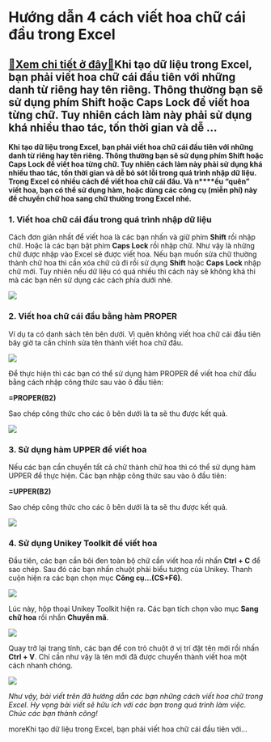 Hướng dẫn 4 cách viết hoa chữ cái đầu trong Excel
=================================================

[:gift:Xem chi tiết ở đây:gift:](https://hddtvn.com/huong-dan-4-cach-viet-hoa-chu-cai-dau-trong-excel/)Khi tạo dữ liệu trong Excel, bạn phải viết hoa chữ cái đầu tiên với những danh từ riêng hay tên riêng. Thông thường bạn sẽ sử dụng phím Shift hoặc Caps Lock để viết hoa từng chữ. Tuy nhiên cách làm này phải sử dụng khá nhiều thao tác, tốn thời gian và dễ …
----------------------------------------------------------------------------------------------------------------------------------------------------------------------------------------------------------------------------------------------------------------

**Khi tạo dữ liệu trong Excel, bạn phải viết hoa chữ cái đầu tiên với những danh từ riêng hay tên riêng. Thông thường bạn sẽ sử dụng phím Shift hoặc Caps Lock để viết hoa từng chữ. Tuy nhiên cách làm này phải sử dụng khá nhiều thao tác, tốn thời gian và dễ bỏ sót lỗi trong quá trình nhập dữ liệu. Trong Excel có nhiều cách để viết hoa chữ cái đầu. Và n****ếu “quên” viết hoa, bạn có thể sử dụng hàm, hoặc dùng các công cụ (miễn phí) này để chuyển chữ hoa sang chữ thường trong Excel nhé.**


### 1. Viết hoa chữ cái đầu trong quá trình nhập dữ liệu


Cách đơn giản nhất để viết hoa là các bạn nhấn và giữ phím **Shift** rồi nhập chữ. Hoặc là các bạn bật phím **Caps Lock** rồi nhập chữ. Như vậy là những chữ được nhập vào Excel sẽ được viết hoa. Nếu bạn muốn sửa chữ thường thành chữ hoa thì cần xóa chữ cũ đi rồi sử dụng **Shift** hoặc **Caps Lock** nhập chữ mới. Tuy nhiên nếu dữ liệu có quá nhiều thì cách này sẽ không khả thi mà các bạn nên sử dụng các cách phía dưới nhé.


![](https://hddtvn.com/wp-content/uploads/2021/01/NG31CME.png)


### 2. Viết hoa chữ cái đầu bằng hàm PROPER


Ví dụ ta có danh sách tên bên dưới. Vì quên không viết hoa chữ cái đầu tiên bây giờ ta cần chỉnh sửa tên thành viết hoa chữ đầu.


![](https://hddtvn.com/wp-content/uploads/2021/01/B3yRFtO.png)


Để thực hiện thì các bạn có thể sử dụng hàm PROPER để viết hoa chữ đầu bằng cách nhập công thức sau vào ô đầu tiên:


**=PROPER(B2)**


Sao chép công thức cho các ô bên dưới là ta sẽ thu được kết quả.


![](https://hddtvn.com/wp-content/uploads/2021/01/ApJZqnK.png)


### 3. Sử dụng hàm UPPER để viết hoa


Nếu các bạn cần chuyển tất cả chữ thành chữ hoa thì có thể sử dụng hàm UPPER để thực hiện. Các bạn nhập công thức sau vào ô đầu tiên:


**=UPPER(B2)**


Sao chép công thức cho các ô bên dưới là ta sẽ thu được kết quả.


![](https://hddtvn.com/wp-content/uploads/2021/01/gj1MFuO.png)


### 4. Sử dụng Unikey Toolkit để viết hoa


Đầu tiên, các bạn cần bôi đen toàn bộ chữ cần viết hoa rồi nhấn **Ctrl + C** để sao chép. Sau đó các bạn nhấn chuột phải biểu tượng của Unikey. Thanh cuộn hiện ra các bạn chọn mục **Công cụ…(CS+F6)**.


![](https://hddtvn.com/wp-content/uploads/2021/01/KYLAizP.png)


Lúc này, hộp thoại Unikey Toolkit hiện ra. Các bạn tích chọn vào mục **Sang chữ hoa** rồi nhấn **Chuyển mã**.


![](https://hddtvn.com/wp-content/uploads/2021/01/cIAWfrd.png)


Quay trở lại trang tính, các bạn để con trỏ chuột ở vị trí đặt tên mới rồi nhấn **Ctrl + V**. Chỉ cần như vậy là tên mới đã được chuyển thành viết hoa một cách nhanh chóng.


![](https://hddtvn.com/wp-content/uploads/2021/01/fTjXddM.png)


*Như vậy, bài viết trên đã hướng dẫn các bạn những cách viết hoa chữ trong Excel. Hy vọng bài viết sẽ hữu ích với các bạn trong quá trình làm việc. Chúc các bạn thành công!*


moreKhi tạo dữ liệu trong Excel, bạn phải viết hoa chữ cái đầu tiên với…

